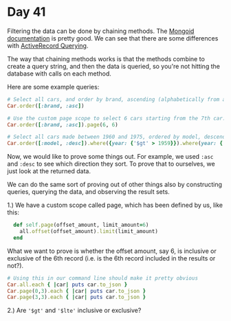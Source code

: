 # Day 41  
  
Filtering the data can be done by chaining methods. The [Mongoid documentation](https://mongoid.github.io/old/en/origin/docs/selection.html) is pretty good. We can see that there are some differences with [ActiveRecord Querying](https://guides.rubyonrails.org/active_record_querying.html).  
  
The way that chaining methods works is that the methods combine to create a query string, and then the data is queried, so you're not hitting the database with calls on each method.  
  
Here are some example queries:
```ruby
# Select all cars, and order by brand, ascending (alphabetically from a - z):
Car.order([:brand, :asc])

# Use the custom page scope to select 6 cars starting from the 7th car:
Car.order([:brand, :asc]).page(6, 6)

# Select all cars made between 1960 and 1975, ordered by model, descending (reverse alphabetical order)
Car.order([:model, :desc]).where({year: {'$gt' > 1959}}).where(year: {'$lte': 1976})
```

Now, we would like to prove some things out. For example, we used `:asc` and `:desc` to see which direction they sort. To prove that to ourselves, we just look at the returned data.  
  
We can do the same sort of proving out of other things also by constructing queries, querying the data, and observing the result sets.  
  
1.) We have a custom scope called page, which has been defined by us, like this:
```ruby
  def self.page(offset_amount, limit_amount=6)
    all.offset(offset_amount).limit(limit_amount)
  end
```

What we want to prove is whether the offset amount, say 6, is inclusive or exclusive of the 6th record (i.e. is the 6th record included in the results or not?).

```ruby
# Using this in our command line should make it pretty obvious
Car.all.each { |car| puts car.to_json }
Car.page(0,3).each { |car| puts car.to_json }
Car.page(3,3).each { |car| puts car.to_json }
```
  
2.) Are `'$gt'` and `'$lte'` inclusive or exclusive?  


